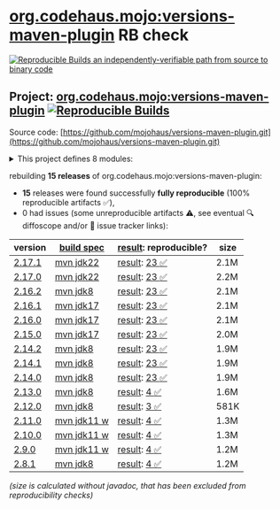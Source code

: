 [org.codehaus.mojo:versions-maven-plugin](https://central.sonatype.com/artifact/org.codehaus.mojo/versions-maven-plugin/versions) RB check
=======

[![Reproducible Builds](https://reproducible-builds.org/images/logos/rb.svg) an independently-verifiable path from source to binary code](https://reproducible-builds.org/)

## Project: [org.codehaus.mojo:versions-maven-plugin](https://central.sonatype.com/artifact/org.codehaus.mojo/versions-maven-plugin/versions) [![Reproducible Builds](https://img.shields.io/endpoint?url=https://raw.githubusercontent.com/jvm-repo-rebuild/reproducible-central/master/content/org/codehaus/mojo/versions-maven-plugin/badge.json)](https://github.com/jvm-repo-rebuild/reproducible-central/blob/master/content/org/codehaus/mojo/versions-maven-plugin/README.md)

Source code: [https://github.com/mojohaus/versions-maven-plugin.git](https://github.com/mojohaus/versions-maven-plugin.git)

<details><summary>This project defines 8 modules:</summary>

* [org.codehaus.mojo.versions:versions](https://central.sonatype.com/artifact/org.codehaus.mojo.versions/versions/2.17.1)
* [org.codehaus.mojo.versions:versions-api](https://central.sonatype.com/artifact/org.codehaus.mojo.versions/versions-api/2.17.1)
* [org.codehaus.mojo.versions:versions-common](https://central.sonatype.com/artifact/org.codehaus.mojo.versions/versions-common/2.17.1)
* [org.codehaus.mojo.versions:versions-enforcer](https://central.sonatype.com/artifact/org.codehaus.mojo.versions/versions-enforcer/2.17.1)
* [org.codehaus.mojo.versions:versions-model](https://central.sonatype.com/artifact/org.codehaus.mojo.versions/versions-model/2.17.1)
* [org.codehaus.mojo.versions:versions-model-report](https://central.sonatype.com/artifact/org.codehaus.mojo.versions/versions-model-report/2.17.1)
* [org.codehaus.mojo.versions:versions-test](https://central.sonatype.com/artifact/org.codehaus.mojo.versions/versions-test/2.17.1)
* [org.codehaus.mojo:versions-maven-plugin](https://central.sonatype.com/artifact/org.codehaus.mojo/versions-maven-plugin/2.17.1)
</details>

rebuilding **15 releases** of org.codehaus.mojo:versions-maven-plugin:
- **15** releases were found successfully **fully reproducible** (100% reproducible artifacts :white_check_mark:),
- 0 had issues (some unreproducible artifacts :warning:, see eventual :mag: diffoscope and/or :memo: issue tracker links):

| version | [build spec](/BUILDSPEC.md) | [result](https://reproducible-builds.org/docs/jvm/): reproducible? | size |
| -- | --------- | ------ | -- |
| [2.17.1](https://central.sonatype.com/artifact/org.codehaus.mojo/versions-maven-plugin/2.17.1/pom) | [mvn jdk22](versions-maven-plugin-2.17.1.buildspec) | [result](versions-maven-plugin-2.17.1.buildinfo): [23 :white_check_mark: ](versions-maven-plugin-2.17.1.buildcompare) | 2.1M |
| [2.17.0](https://central.sonatype.com/artifact/org.codehaus.mojo/versions-maven-plugin/2.17.0/pom) | [mvn jdk22](versions-maven-plugin-2.17.0.buildspec) | [result](versions-maven-plugin-2.17.0.buildinfo): [23 :white_check_mark: ](versions-maven-plugin-2.17.0.buildcompare) | 2.2M |
| [2.16.2](https://central.sonatype.com/artifact/org.codehaus.mojo/versions-maven-plugin/2.16.2/pom) | [mvn jdk8](versions-maven-plugin-2.16.2.buildspec) | [result](versions-maven-plugin-2.16.2.buildinfo): [23 :white_check_mark: ](versions-maven-plugin-2.16.2.buildcompare) | 2.1M |
| [2.16.1](https://central.sonatype.com/artifact/org.codehaus.mojo/versions-maven-plugin/2.16.1/pom) | [mvn jdk17](versions-maven-plugin-2.16.1.buildspec) | [result](versions-maven-plugin-2.16.1.buildinfo): [23 :white_check_mark: ](versions-maven-plugin-2.16.1.buildcompare) | 2.1M |
| [2.16.0](https://central.sonatype.com/artifact/org.codehaus.mojo/versions-maven-plugin/2.16.0/pom) | [mvn jdk17](versions-maven-plugin-2.16.0.buildspec) | [result](versions-maven-plugin-2.16.0.buildinfo): [23 :white_check_mark: ](versions-maven-plugin-2.16.0.buildcompare) | 2.1M |
| [2.15.0](https://central.sonatype.com/artifact/org.codehaus.mojo/versions-maven-plugin/2.15.0/pom) | [mvn jdk17](versions-maven-plugin-2.15.0.buildspec) | [result](versions-maven-plugin-2.15.0.buildinfo): [23 :white_check_mark: ](versions-maven-plugin-2.15.0.buildcompare) | 2.0M |
| [2.14.2](https://central.sonatype.com/artifact/org.codehaus.mojo/versions-maven-plugin/2.14.2/pom) | [mvn jdk8](versions-maven-plugin-2.14.2.buildspec) | [result](versions-maven-plugin-2.14.2.buildinfo): [23 :white_check_mark: ](versions-maven-plugin-2.14.2.buildcompare) | 1.9M |
| [2.14.1](https://central.sonatype.com/artifact/org.codehaus.mojo/versions-maven-plugin/2.14.1/pom) | [mvn jdk8](versions-maven-plugin-2.14.1.buildspec) | [result](versions-maven-plugin-2.14.1.buildinfo): [23 :white_check_mark: ](versions-maven-plugin-2.14.1.buildcompare) | 1.9M |
| [2.14.0](https://central.sonatype.com/artifact/org.codehaus.mojo/versions-maven-plugin/2.14.0/pom) | [mvn jdk8](versions-maven-plugin-2.14.0.buildspec) | [result](versions-maven-plugin-2.14.0.buildinfo): [23 :white_check_mark: ](versions-maven-plugin-2.14.0.buildcompare) | 1.9M |
| [2.13.0](https://central.sonatype.com/artifact/org.codehaus.mojo/versions-maven-plugin/2.13.0/pom) | [mvn jdk8](versions-maven-plugin-2.13.0.buildspec) | [result](versions-maven-plugin-2.13.0.buildinfo): [4 :white_check_mark: ](versions-maven-plugin-2.13.0.buildcompare) | 1.6M |
| [2.12.0](https://central.sonatype.com/artifact/org.codehaus.mojo/versions-maven-plugin/2.12.0/pom) | [mvn jdk8](versions-maven-plugin-2.12.0.buildspec) | [result](versions-maven-plugin-2.12.0.buildinfo): [3 :white_check_mark: ](versions-maven-plugin-2.12.0.buildcompare) | 581K |
| [2.11.0](https://central.sonatype.com/artifact/org.codehaus.mojo/versions-maven-plugin/2.11.0/pom) | [mvn jdk11 w](versions-maven-plugin-2.11.0.buildspec) | [result](versions-maven-plugin-2.11.0.buildinfo): [4 :white_check_mark: ](versions-maven-plugin-2.11.0.buildcompare) | 1.3M |
| [2.10.0](https://central.sonatype.com/artifact/org.codehaus.mojo/versions-maven-plugin/2.10.0/pom) | [mvn jdk11 w](versions-maven-plugin-2.10.0.buildspec) | [result](versions-maven-plugin-2.10.0.buildinfo): [4 :white_check_mark: ](versions-maven-plugin-2.10.0.buildcompare) | 1.3M |
| [2.9.0](https://central.sonatype.com/artifact/org.codehaus.mojo/versions-maven-plugin/2.9.0/pom) | [mvn jdk11 w](versions-maven-plugin-2.9.0.buildspec) | [result](versions-maven-plugin-2.9.0.buildinfo): [4 :white_check_mark: ](versions-maven-plugin-2.9.0.buildcompare) | 1.2M |
| [2.8.1](https://central.sonatype.com/artifact/org.codehaus.mojo/versions-maven-plugin/2.8.1/pom) | [mvn jdk8](versions-maven-plugin-2.8.1.buildspec) | [result](versions-maven-plugin-2.8.1.buildinfo): [4 :white_check_mark: ](versions-maven-plugin-2.8.1.buildcompare) | 1.2M |

<i>(size is calculated without javadoc, that has been excluded from reproducibility checks)</i>
